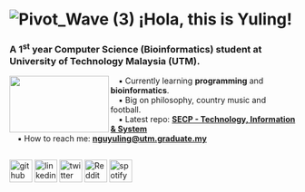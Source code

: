 # ![Pivot_Wave (3)](https://github.com/nguyuling/nguyuling/assets/150541276/96957f03-22c3-4cb2-9fec-ccb65600456c) ¡Hola, this is Yuling!
### A 1<sup>st</sup> year **Computer Science (Bioinformatics)** student at **University of Technology Malaysia (UTM)**.
<img align="left" width="175" height="100" src="https://github.com/nguyuling/nguyuling/assets/150541276/42b950dd-4b25-484f-afe4-b2543d45efa9">
  
 &emsp;▪‍ Currently learning **programming** and **bioinformatics**.  
 &emsp;▪ Big on philosophy, country music and football.  
 &emsp;▪ Latest repo: [**SECP - Technology, Information & System**](https://github.com/nguyuling/SECP1513-Assignment)  
 &emsp;▪ How to reach me: **nguyuling@utm.graduate.my** 
   
##  
###

[<img src='https://cdn.jsdelivr.net/npm/simple-icons@3.0.1/icons/github.svg' alt='github' height='40'>](https://github.com/nguyuling)  [<img src='https://cdn.jsdelivr.net/npm/simple-icons@3.0.1/icons/linkedin.svg' alt='linkedin' height='40'>](https://www.linkedin.com/in/nguyuling/)  [<img src='https://cdn.jsdelivr.net/npm/simple-icons@3.0.1/icons/twitter.svg' alt='twitter' height='40'>](https://twitter.com/nguyuling)  [<img src='https://cdn.jsdelivr.net/npm/simple-icons@3.0.1/icons/reddit.svg' alt='Reddit' height='40'>](https://www.reddit.com/user/yulingngu)  [<img src='https://cdn.jsdelivr.net/npm/simple-icons@3.0.1/icons/spotify.svg' alt='spotify' height='40'>](https://open.spotify.com/playlist/4liungGWkFPWNp071NkAbl?si=ujCt3Gb2RAOB3QQt8ri4Ng&pi=a-xmYdPBE9Ry2L)  

